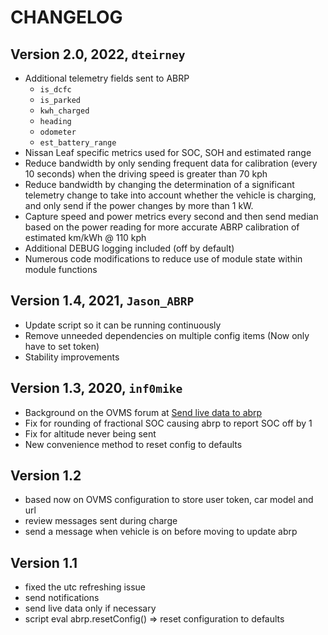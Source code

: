 # CHANGELOG

## Version 2.0, 2022, `dteirney`

- Additional telemetry fields sent to ABRP
  - `is_dcfc`
  - `is_parked`
  - `kwh_charged`
  - `heading`
  - `odometer`
  - `est_battery_range`
- Nissan Leaf specific metrics used for SOC, SOH and estimated range
- Reduce bandwidth by only sending frequent data for calibration (every 10
  seconds) when the driving speed is greater than 70 kph
- Reduce bandwidth by changing the determination of a significant telemetry
  change to take into account whether the vehicle is charging, and only send if
  the power changes by more than 1 kW.
- Capture speed and power metrics every second and then send median based on the
  power reading for more accurate ABRP calibration of estimated km/kWh @ 110 kph
- Additional DEBUG logging included (off by default)
- Numerous code modifications to reduce use of module state within module
  functions

## Version 1.4, 2021, `Jason_ABRP`

- Update script so it can be running continuously
- Remove unneeded dependencies on multiple config items (Now only have to set
  token)
- Stability improvements

## Version 1.3, 2020, `inf0mike`

- Background on the OVMS forum at
  [Send live data to abrp](https://www.openvehicles.com/node/2375)
- Fix for rounding of fractional SOC causing abrp to report SOC off by 1
- Fix for altitude never being sent
- New convenience method to reset config to defaults

## Version 1.2

- based now on OVMS configuration to store user token, car model and url
- review messages sent during charge
- send a message when vehicle is on before moving to update abrp

## Version 1.1

- fixed the utc refreshing issue
- send notifications
- send live data only if necessary
- script eval abrp.resetConfig() => reset configuration to defaults

